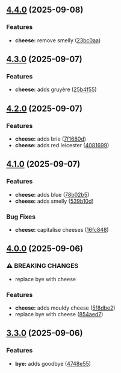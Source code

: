 ## [4.4.0](https://github.com/peter-bread/semantic-release-test/compare/v4.3.0...v4.4.0) (2025-09-08)

### Features

* **cheese:** remove smelly ([23bc0aa](https://github.com/peter-bread/semantic-release-test/commit/23bc0aa8a825d3726e80e0e8d8597a3f8ef408ff))

## [4.3.0](https://github.com/peter-bread/semantic-release-test/compare/v4.2.0...v4.3.0) (2025-09-07)

### Features

* **cheese:** adds gruyère ([25b4f55](https://github.com/peter-bread/semantic-release-test/commit/25b4f55ad6bb30942dcdc25e1a1176d29b76c400))

## [4.2.0](https://github.com/peter-bread/semantic-release-test/compare/v4.1.0...v4.2.0) (2025-09-07)

### Features

* **cheese:** adds brie ([7f1680d](https://github.com/peter-bread/semantic-release-test/commit/7f1680d0c2636c07ab576d0cda3477fb0e1cb931))
* **cheese:** adds red leicester ([4081699](https://github.com/peter-bread/semantic-release-test/commit/4081699b6ed4d96077dae699f771cd134f30122f))

## [4.1.0](https://github.com/peter-bread/semantic-release-test/compare/v4.0.0...v4.1.0) (2025-09-07)

### Features

* **cheese:** adds blue ([78b02b5](https://github.com/peter-bread/semantic-release-test/commit/78b02b570ec1ee63d15ff859141e52384930e418))
* **cheese:** adds smelly ([539b10d](https://github.com/peter-bread/semantic-release-test/commit/539b10dfce92f10f2d1f00695ca82b5e92f11b48))

### Bug Fixes

* **cheese:** capitalise cheeses ([16fc848](https://github.com/peter-bread/semantic-release-test/commit/16fc8482b1b967accbdb4488edcf276a657139c2))

## [4.0.0](https://github.com/peter-bread/semantic-release-test/compare/v3.3.0...v4.0.0) (2025-09-06)

### ⚠ BREAKING CHANGES

* replace bye with cheese

### Features

* **cheese:** adds mouldy cheese ([5f8dbe2](https://github.com/peter-bread/semantic-release-test/commit/5f8dbe21e1029ea0dae0cde9f024ffb269df990c))
* replace bye with cheese ([854aed7](https://github.com/peter-bread/semantic-release-test/commit/854aed720bc3794117ea442d644a061c65488e1d))

## [3.3.0](https://github.com/peter-bread/semantic-release-test/compare/v3.2.0...v3.3.0) (2025-09-06)

### Features

* **bye:** adds goodbye ([4748e55](https://github.com/peter-bread/semantic-release-test/commit/4748e555b7efa665bec8d37aa6fa93b10a5db372))
